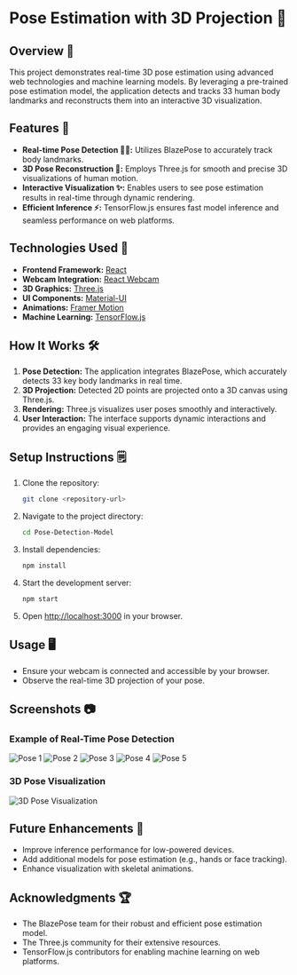 # Pose Estimation with 3D Projection 🤖

## Overview 🚀
This project demonstrates real-time 3D pose estimation using advanced web technologies and machine learning models. By leveraging a pre-trained pose estimation model, the application detects and tracks 33 human body landmarks and reconstructs them into an interactive 3D visualization.

## Features 🌟
- **Real-time Pose Detection 🧍‍♂️:** Utilizes BlazePose to accurately track body landmarks.
- **3D Pose Reconstruction 🏃:** Employs Three.js for smooth and precise 3D visualizations of human motion.
- **Interactive Visualization ✨:** Enables users to see pose estimation results in real-time through dynamic rendering.
- **Efficient Inference ⚡:** TensorFlow.js ensures fast model inference and seamless performance on web platforms.

## Technologies Used 🔧
- **Frontend Framework:** [React](https://react.dev)
- **Webcam Integration:** [React Webcam](https://github.com/mozmorris/react-webcam)
- **3D Graphics:** [Three.js](https://threejs.org)
- **UI Components:** [Material-UI](https://mui.com)
- **Animations:** [Framer Motion](https://www.framer.com/motion)
- **Machine Learning:** [TensorFlow.js](https://www.tensorflow.org/js)

## How It Works 🛠️
1. **Pose Detection:** The application integrates BlazePose, which accurately detects 33 key body landmarks in real time.
2. **3D Projection:** Detected 2D points are projected onto a 3D canvas using Three.js.
3. **Rendering:** Three.js visualizes user poses smoothly and interactively.
4. **User Interaction:** The interface supports dynamic interactions and provides an engaging visual experience.

## Setup Instructions 🗒️
1. Clone the repository:
   ```bash
   git clone <repository-url>
   ```
2. Navigate to the project directory:
   ```bash
   cd Pose-Detection-Model
   ```
3. Install dependencies:
   ```bash
   npm install
   ```
4. Start the development server:
   ```bash
   npm start
   ```
5. Open [http://localhost:3000](http://localhost:3000) in your browser.

## Usage 🖥️
- Ensure your webcam is connected and accessible by your browser.
- Observe the real-time 3D projection of your pose.

## Screenshots 📷
### Example of Real-Time Pose Detection
![Pose 1](/src/assets/images/pose_1.png)
![Pose 2](/src/assets/images/pose_2.png)
![Pose 3](/src/assets/images/pose_3.png)
![Pose 4](/src/assets/images/pose_4.png)
![Pose 5](/src/assets/images/pose_5.png)
### 3D Pose Visualization
![3D Pose Visualization](/src/assets/images/blazepose_landmarks.png)

## Future Enhancements 🚀
- Improve inference performance for low-powered devices.
- Add additional models for pose estimation (e.g., hands or face tracking).
- Enhance visualization with skeletal animations.

## Acknowledgments 🏆
- The BlazePose team for their robust and efficient pose estimation model.
- The Three.js community for their extensive resources.
- TensorFlow.js contributors for enabling machine learning on web platforms.


